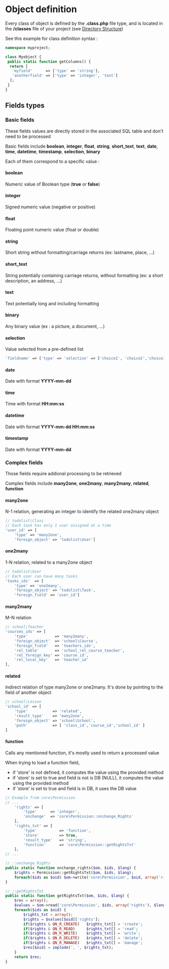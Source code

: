 # Object definition

Every class of object is defined by the **.class.php** file type, and is located in the **/classes** file of your project (see [Directory Structure](Directory-structure.md))

See this example for class definition syntax :

```php
namespace myproject;

class Myobject {
 public static function getColumns() {
  return [
   'myfield'	  => ['type' => 'string'],
   'anotherfield' => ['type' => 'integer', 'text']
  ];
 }
}
```



## Fields types

### Basic fields

These fields values are directly stored in the associated SQL table and don't need to be processed

Basic fields include **boolean**, **integer**, **float**, **string**, **short_text**, **text**, **date**, **time**, **datetime**, **timestamp**, **selection**, **binary**

Each of them correspond to a specific value :



#### boolean

Numeric value of Boolean type (**true** or **false**)

#### integer

Signed numeric value (negative or positive)

#### float

Floating point numeric value (float or double)

#### string

Short string without formatting/carriage returns (ex: lastname, place, …)

#### short_text

String potentially containing carriage returns, without formatting (ex:  a short description, an address, …)

#### text

Text potentially long and including formatting

#### binary

Any binary value (ex : a picture, a document, …)

#### selection

Value selected from a pre-defined list

```php 
'fieldname' => ['type' => 'selection' => ['choice1', 'choice2','choice3']]
```

#### date

Date with format **YYYY-mm-dd**

#### time

Time with format **HH:mm:ss**

#### datetime

Date with format **YYYY-mm-dd HH:mm:ss**

#### timestamp

Date with format **YYYY-mm-dd**



### Complex fields

Those fields require addional processing to be retrieved

Complex fields include **many2one**, **one2many**, **many2many**, **related**, **function**



#### many2one

N-1 relation, generating an integer to identify the related one2many object

```php
// todolist\Class
// Each task has only 1 user assigned at a time
'user_id' => [
    'type' => 'many2one',
    'foreign_object' => 'todolist\User']
```

#### one2many

1-N relation, related to a many2one object

```php
// todolist\User
// Each user can have many tasks
'tasks_ids'  => [
    'type' => 'one2many',
    'foreign_object' => 'todolist\Task',
    'foreign_field' => 'user_id']
```

#### many2many

M-N relation

```php
// school\Teacher
'courses_ids' => [
    'type' 			  => 'many2many', 
    'foreign_object'  => 'school\Course', 
    'foreign_field'	  => 'teachers_ids', 
    'rel_table'		  => 'school_rel_course_teacher', 
    'rel_foreign_key' => 'course_id', 
    'rel_local_key'	  => 'teacher_id'
],
```

#### related

Indirect relation of type many2one or one2many. It's done by pointing to the field of another object

```php
// school\Lesson
'school_id' => [
    'type' 			 => 'related',
    'result_type' 	 => 'many2one', 
    'foreign_object' => 'school\School', 
    'path'			 => [ 'class_id','course_id','school_id' ]
]
```

#### function

Calls any mentioned function, it's mostly used to return a processed value

When trying to load a function field, 

  * if 'store' is not defined, it computes the value using the provided method
  * if 'store' is set to true and field is not is DB (NULL), it computes the value using the provided method
  * if 'store' is set to true and field is in DB, it uses the DB value

```php
// Example from core\Permission
// ...
    'rights' => [
        'type'		=> 'integer',
        'onchange'	=> 'core\Permission::onchange_Rights'
    ],
    'rights_txt' => [
        'type'			=> 'function', 
        'store'			=> true, 
        'result_type'	=> 'string', 
        'function'		=> 'core\Permission::getRightsTxt'
    ],
// ...

// ::onchange_Rights
public static function onchange_rights($om, $ids, $lang) {
    $rights = Permission::getRightsTxt($om, $ids, $lang);
    foreach($ids as $oid) $om->write('core\Permission', $oid, array('rights_txt' => $rights[$oid]), $lang);
}

// ::getRightsTxt
public static function getRightsTxt($om, $ids, $lang) {
    $res = array();
    $values = $om->read('core\Permission', $ids, array('rights'), $lang);
    foreach($ids as $oid) {
        $rights_txt = array();
        $rights = $values[$oid]['rights'];
        if($rights & QN_R_CREATE)   $rights_txt[] = 'create';
        if($rights & QN_R_READ)     $rights_txt[] = 'read';
        if($rights & QN_R_WRITE)    $rights_txt[] = 'write';
        if($rights & QN_R_DELETE)   $rights_txt[] = 'delete';
        if($rights & QN_R_MANAGE)   $rights_txt[] = 'manage';
        $res[$oid] = implode(', ', $rights_txt);
    }
    return $res;
}
```

